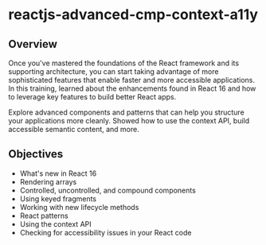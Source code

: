 # reactjs-advanced-cmp-context-a11y

## Overview

Once you've mastered the foundations of the React framework and its supporting architecture, you can start taking advantage of more sophisticated features that enable faster and more accessible applications. In this training, learned about the enhancements found in React 16 and how to leverage key features to build better React apps.

Explore advanced components and patterns that can help you structure your applications more cleanly. Showed how to use the context API, build accessible semantic content, and more.

## Objectives

- What's new in React 16
- Rendering arrays
- Controlled, uncontrolled, and compound components
- Using keyed fragments
- Working with new lifecycle methods
- React patterns
- Using the context API
- Checking for accessibility issues in your React code
